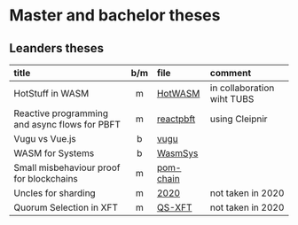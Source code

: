 # Master and bachelor theses

## Leanders theses

| title                                         |  b/m  | file                                 | comment                    |
| :-------------------------------------------- | :---: | :----------------------------------- | :------------------------- |
| HotStuff in WASM                              |   m   | [HotWASM](hotwasm.md)                | in collaboration wiht TUBS |
| Reactive programming and async flows for PBFT |   m   | [reactpbft](reactpbft.md)            | using Cleipnir             |
| Vugu vs Vue.js                                |   b   | [vugu](vugu.md)                      |                            |
| WASM for Systems                              |   b   | [WasmSys](wasmsys.md)                |                            |
| Small misbehaviour proof for blockchains      |   m   | [pom-chain](pom-chain.md)            |                            |
| Uncles for sharding                           |   m   | [2020](2020/UnclesForSharding.md) | not taken in 2020          |
| Quorum Selection in XFT                       |   m   | [QS-XFT](2020/QS-XFT.md)          | not taken in 2020          |
